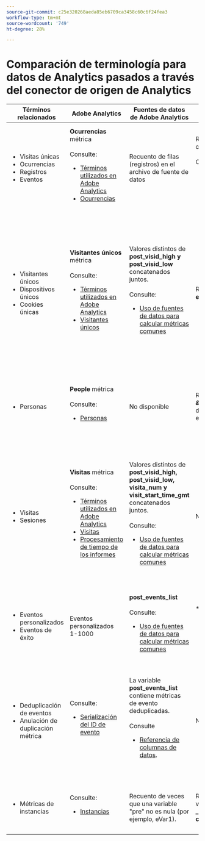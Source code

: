 ```yaml
---
source-git-commit: c25e320268aeda85eb6709ca3458c60c6f24fea3
workflow-type: tm+mt
source-wordcount: '749'
ht-degree: 28%

---
```

# Comparación de terminología para datos de Analytics pasados a través del conector de origen de Analytics

| Términos relacionados | Adobe Analytics | Fuentes de datos de Adobe Analytics | Conector de origen de Analytics/lago de datos | CJA | Notas |
|---|---|---|---|---|---|
| <ul><li>Visitas únicas</li><li>Ocurrencias</li><li>Registros</li><li>Eventos</li></ul> | **Ocurrencias** métrica<br><br>Consulte:<ul><li>[Términos utilizados en Adobe Analytics](https://experienceleague.adobe.com/docs/analytics/technotes/terms.html?lang=es)</li><li>[Ocurrencias](https://experienceleague.adobe.com/docs/analytics/components/metrics/occurrences.html?lang=es)</li></ul> | Recuento de filas (registros) en el archivo de fuente de datos | Recuento de filas (registros) en el conjunto de datos<br><br>Consulte:<ul><li>[Comparación de los datos de Adobe Analytics con los de CJA](https://experienceleague.adobe.com/docs/analytics-platform/using/troubleshooting/compare.html?lang=en)</li></ul> | **Eventos** métrica | <ul><li>&quot;Visita&quot; y &quot;Ocurrencia&quot; son sinónimos en Adobe Analytics.</li><li>Consulte _Eventos personalizados_ más abajo.</li><li>Algunos datos se filtran a medida que pasan por el conector de origen de Analytics a AEP. Consulte [Comparar los datos de Adobe Analytics con los datos de CJA](https://experienceleague.adobe.com/docs/analytics-platform/using/troubleshooting/compare.html?lang=en) |
| <ul><li>Visitantes únicos</li><li>Dispositivos únicos</li><li>Cookies únicas</li></ul> | **Visitantes únicos** métrica<br><br>Consulte:<ul><li>[Términos utilizados en Adobe Analytics](https://experienceleague.adobe.com/docs/analytics/technotes/terms.html?lang=en)</li><li>[Visitantes únicos](https://experienceleague.adobe.com/docs/analytics/components/metrics/unique-visitors.html?lang=es)</li></ul> | Valores distintos de **post\_visid\_high y post\_visid\_low** concatenados juntos.<br><br>Consulte:<ul><li>[Uso de fuentes de datos para calcular métricas comunes](https://experienceleague.adobe.com/docs/analytics/export/analytics-data-feed/data-feed-contents/datafeeds-calculate.html?lang=en)</li></ul> | Recuento distinto de **endUserIDs.\_experience.aaid.id** | **People** métrica, si **endUserIDs.\_experience.aaid.id** se elige como ID de persona. | <ul><li>Un &quot;visitante&quot; en Adobe Analytics suele estar asociado con un &quot;identificador de dispositivo&quot;, como una cookie. AAID es el identificador del dispositivo principal en Adobe Analytics, no ECID. Consulte también [AAID, ECID, AACUSTOMID y el conector de origen de Analytics](https://experienceleague.adobe.com/docs/analytics-platform/using/cja-overview/compare-aa-cja/aaid-ecid-adc.html?lang=en).</li><li>&quot;Visitante&quot; no es una métrica predeterminada de CJA. Pero si elige **endUserIDs.\_experience.aaid.id** como ID de persona, la métrica Personas en CJA es aproximadamente equivalente a Visitantes únicos en Adobe Analytics.</li></ul> |
| <ul><li>Personas</li></ul> | **People** métrica<br><br> Consulte:<ul><li>[Personas](https://experienceleague.adobe.com/docs/analytics/components/metrics/people.html?lang=es)</li></ul> | No disponible | Recuento distinto de **_\&lt;path>_.stitchedId**(solo disponible en conjuntos de datos enlazados) | **Métrica Personas** | <ul><li>La métrica Personas en CJA es el recuento distinto de los ID de Persona. Según lo que elija como ID de persona en la conexión CJA, la métrica Personas puede significar cosas diferentes.</ul></li> |
| <ul><li>Visitas</li><li>Sesiones</li></ul> | **Visitas** métrica<br><br>Consulte:<ul><li>[Términos utilizados en Adobe Analytics](https://experienceleague.adobe.com/docs/analytics/technotes/terms.html?lang=en)</li><li>[Visitas](https://experienceleague.adobe.com/docs/analytics/components/metrics/visitis.html?lang=es)</li><li>[Procesamiento de tiempo de los informes](https://experienceleague.adobe.com/docs/analytics/components/virtual-report-suites/vrs-report-time-processing.html?lang=es)</ul></li> | Valores distintos de **post\_visid\_high, post\_visid\_low, visita\_num y visit\_start\_time\_gmt** concatenados juntos.<br><br>Consulte:<ul><li>[Uso de fuentes de datos para calcular métricas comunes](https://experienceleague.adobe.com/docs/analytics/export/analytics-data-feed/data-feed-contents/datafeeds-calculate.html?lang=en)</li></ul> | No disponible | **Sesiones** métrica | <ul><li>Con el procesamiento del tiempo de los informes en los grupos de informes virtuales de Adobe Analytics y las vistas de datos de CJA, el concepto de visita (sesión) se puede configurar. Como resultado, los recuentos de visitas (sesión) pueden variar entre entornos según la definición aplicada. Consulte también [Comparar el procesamiento de datos entre las funciones de informes de Adobe Analytics y CJA](https://experienceleague.adobe.com/docs/analytics-platform/using/cja-overview/compare-aa-cja/data-processing-comparisons.html?lang=en) y [Grupos de informes virtuales, vistas de datos, entornos limitados de AEP y el conector de origen de Analytics](https://experienceleague.adobe.com/docs/analytics-platform/using/cja-overview/compare-aa-cja/vrs-dataview-sandbox-adc.html?lang=en). |
| <ul><li>Eventos personalizados</li><li>Eventos de éxito</li></ul> | Eventos personalizados 1-1000 | **post\_events\_list**<br><br> Consulte:<ul><li>[Uso de fuentes de datos para calcular métricas comunes](https://experienceleague.adobe.com/docs/analytics/export/analytics-data-feed/data-feed-contents/datafeeds-calculate.html?lang=en) | **\_experience.analytics.<ul>event1to100.event1 **hasta<br>** event901to1000.event1000 **</ul> | **\_experience.analytics.<ul>event1to100.event1 **hasta<br>** event901to1000.event1000 **</ul> | <ul><li>Un &quot;evento&quot; en Adobe Analytics es un [Evento de éxito](https://experienceleague.adobe.com/docs/analytics/components/metrics/custom-events.html?lang=es) (evento personalizado) que se ha establecido en una solicitud de imagen de Adobe Analytics (llamada al servidor de recopilación de datos).</ul> |
| <ul><li>Deduplicación de eventos</li><li>Anulación de duplicación métrica</ul></li> | Consulte:<ul><li>[Serialización del ID de evento](https://experienceleague.adobe.com/docs/analytics/implementation/vars/page-vars/events/event-serialization.html?lang=en)</li></ul> | La variable **post_events_list** contiene métricas de evento deduplicadas.<br><br>Consulte <ul><li>[Referencia de columnas de datos](https://experienceleague.adobe.com/docs/analytics/export/analytics-data-feed/data-feed-contents/datafeeds-reference.html?lang=en). </ul></li> | No disponible | Consulte:<ul><li>Configuración de componentes de [anulación de deduplicación de métricas](https://experienceleague.adobe.com/docs/analytics-platform/using/cja-dataviews/component-settings/metric-deduplication.html?lang=es) | <ul><li>La deduplicación de eventos/métricas en Adobe Analytics difiere ligeramente de CJA. En Adobe Analytics, la deduplicación se produce en el momento del procesamiento de los datos. En CJA, la deduplicación se produce durante el tiempo de ejecución del informe, lo que proporciona una mayor flexibilidad. Las métricas deduplicadas pueden diferir ligeramente en Adobe Analytics frente a CJA.</li></ul> |
| <ul><li>Métricas de instancias</li></ul> | Consulte:<ul><li>[Instancias](https://experienceleague.adobe.com/docs/analytics/components/metrics/instances.html?lang=en) | Recuento de veces que una variable &quot;pre&quot; no es nula (por ejemplo, eVar1). | Recuento de veces que una variable &quot;mid&quot; no es nula (p. ej. **\_experience.analytics.<br>customDimensions.eVars.eVar1**). | **Instancias** métricas | <ul><li>Instancias normalmente se asocia con columnas de prop y eVar como medio para determinar cuántas veces se ha configurado la variable. |